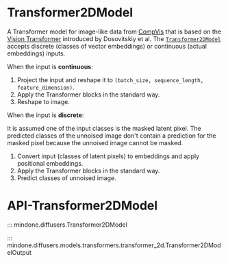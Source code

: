 <!--Copyright 2024 The HuggingFace Team. All rights reserved.

Licensed under the Apache License, Version 2.0 (the "License"); you may not use this file except in compliance with
the License. You may obtain a copy of the License at

http://www.apache.org/licenses/LICENSE-2.0

Unless required by applicable law or agreed to in writing, software distributed under the License is distributed on
an "AS IS" BASIS, WITHOUT WARRANTIES OR CONDITIONS OF ANY KIND, either express or implied. See the License for the
specific language governing permissions and limitations under the License.
-->

# Transformer2DModel

A Transformer model for image-like data from [CompVis](https://huggingface.co/CompVis) that is based on the [Vision Transformer](https://arxiv.org/abs/2010.11929) introduced by Dosovitskiy et al. The [`Transformer2DModel`](transformer2d.md#api-transformer2dmodel) accepts discrete (classes of vector embeddings) or continuous (actual embeddings) inputs.

When the input is **continuous**:

1. Project the input and reshape it to `(batch_size, sequence_length, feature_dimension)`.
2. Apply the Transformer blocks in the standard way.
3. Reshape to image.

When the input is **discrete**:

<Tip>

It is assumed one of the input classes is the masked latent pixel. The predicted classes of the unnoised image don't contain a prediction for the masked pixel because the unnoised image cannot be masked.

</Tip>

1. Convert input (classes of latent pixels) to embeddings and apply positional embeddings.
2. Apply the Transformer blocks in the standard way.
3. Predict classes of unnoised image.

# API-Transformer2DModel
::: mindone.diffusers.Transformer2DModel

::: mindone.diffusers.models.transformers.transformer_2d.Transformer2DModelOutput
